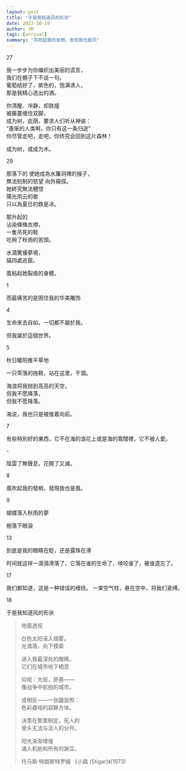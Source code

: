 ```yaml
---
layout: post
title: "于是我知道风的形状"
date: 2023-10-19
author: JM
tags: [arrival]
summary: "风吹起我的发梢，发现我也是风"
---
```

27

我一步步为你编织出美丽的谎言，<br>
我们在棚子下不说一句。<br>
葡萄结好了，紫色的，饱满诱人，<br>
那是我精心选出的酒。

你清醒、冷静，却跌撞<br>
被藤蔓缠住双脚，<br>
成为树，庇荫，要求人们听从神谕：<br>
“愚笨的人类啊，你只有这一条归途”<br>
你尽管走吧，走吧，你终究会回到这片森林！

成为树，或成为木。

29

那落下的 使她成為水簾洞裡的猴子，<br>
無法剋制的慾望 向外窺探。<br>
她終究無法體悟<br>
陽光雨云的歌<br>
只以為夏日的鉄是冰。

那升起的<br>
沾染條條衣襟，<br>
一隻吊死的鞋<br>
吃夠了秋雨的苦頭。

水滴驚擾夢境，<br>
貓四處逃竄。

風粘起她裂痕的身體。

1

而最痛苦的是困住我的华美雕饰

4

生命來去自如，一切都不屬於我。

但我屬於這個世界。

5

秋日暖阳推平草地

一只零落的拖鞋，站在这里，干涸。

海浪将我抛到高高的天空，<br>
但我不愿降落，<br>
但我不愿降落。

海说，我也只是被推着向前。

7

有些特別好的東西，它不在海的浪花上或是海的寬闊裡，它不被人愛。

\-

陰雲了無聲息，花開了又滅。

8

風吹起我的發梢，發現我也是風。

9

蝴蝶落入秋雨的夢

樹落下眼淚

13

到底是我的眼睛在眨，还是露珠在滑

时间就这样一滴滴滑落了，它落在谁的生命了，啃咬谁了，被谁遗忘了。

17

我们都知道，这是一种错误的缠绕。
一束空气柱，悬在空中，将我们紧缚。

18

于是我知道风的形状

> 地面透视
>
> 
> 白色太阳滚入烟雾。<br>
> 光滴落，向下摸索
> 
> 进入我最深处的眼睛。<br>
> 它们在城市地下栖息
> 
> 仰视：大街，房基——<br>
> 像战争中航拍的城市。
> 
> 或相反——一张鼹鼠照：<br>
> 色彩聋哑的寂静方块。
> 
> 决策在那里制定。死人的<br>
> 骨头无法与活人的分开。
> 
> 阳光渐渐增强<br>
> 涌入机舱和所有的豌豆。
>
> 托马斯·特朗斯特罗姆 《小路 (Stigar)》(1973)